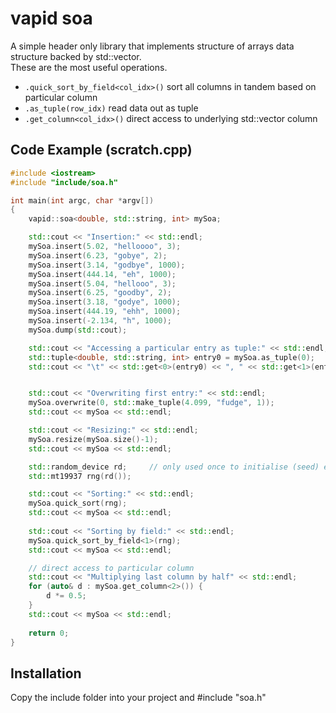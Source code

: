 # vapid soa
A simple header only library that implements structure of arrays data structure backed by std::vector.  
These are the most useful operations.  
- `.quick_sort_by_field<col_idx>()` sort all columns in tandem based on particular column 
- `.as_tuple(row_idx)` read data out as tuple
- `.get_column<col_idx>()` direct access to underlying std::vector column

Code Example (scratch.cpp)
------------------------

```c++
#include <iostream>
#include "include/soa.h"

int main(int argc, char *argv[])
{
    vapid::soa<double, std::string, int> mySoa;

    std::cout << "Insertion:" << std::endl;
    mySoa.insert(5.02, "helloooo", 3);
    mySoa.insert(6.23, "gobye", 2);
    mySoa.insert(3.14, "godbye", 1000);
    mySoa.insert(444.14, "eh", 1000);
    mySoa.insert(5.04, "hellooo", 3);
    mySoa.insert(6.25, "goodby", 2);
    mySoa.insert(3.18, "godye", 1000);
    mySoa.insert(444.19, "ehh", 1000);
    mySoa.insert(-2.134, "h", 1000);
    mySoa.dump(std::cout);

    std::cout << "Accessing a particular entry as tuple:" << std::endl;
    std::tuple<double, std::string, int> entry0 = mySoa.as_tuple(0);
    std::cout << "\t" << std::get<0>(entry0) << ", " << std::get<1>(entry0) << ", " << std::get<2>(entry0) << "\n";


    std::cout << "Overwriting first entry:" << std::endl;
    mySoa.overwrite(0, std::make_tuple(4.099, "fudge", 1));
    std::cout << mySoa << std::endl;

    std::cout << "Resizing:" << std::endl;
    mySoa.resize(mySoa.size()-1);
    std::cout << mySoa << std::endl;

    std::random_device rd;     // only used once to initialise (seed) engine
    std::mt19937 rng(rd());

    std::cout << "Sorting:" << std::endl;
    mySoa.quick_sort(rng);
    std::cout << mySoa << std::endl;
    
    std::cout << "Sorting by field:" << std::endl;
    mySoa.quick_sort_by_field<1>(rng);
    std::cout << mySoa << std::endl;

    // direct access to particular column
    std::cout << "Multiplying last column by half" << std::endl;
    for (auto& d : mySoa.get_column<2>()) {
        d *= 0.5;
    }
    std::cout << mySoa << std::endl;
    
    return 0;
}
```

Installation
-----------
Copy the include folder into your project and #include "soa.h"
